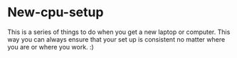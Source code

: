 # New-cpu-setup
This is a series of things to do when you get a new laptop or computer. This way you can always ensure that your set up is consistent no matter where you are or where you work. :)
